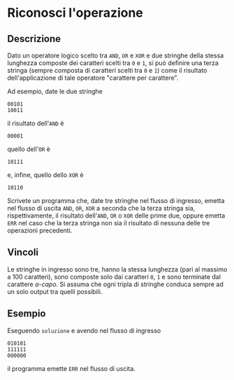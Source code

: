 Riconosci l'operazione
======================

Descrizione
-----------

Dato un operatore logico scelto tra `AND`, `OR` e `XOR` e due stringhe della
stessa lunghezza composte dei caratteri scelti tra `0` e `1`, si può definire
una terza stringa (sempre composta di caratteri scelti tra `0` e `1`) come il
risultato dell'applicazione di tale operatore "carattere per carattere".

Ad esempio, date le due stringhe

    00101
    10011

il risultato dell'`AND` è

    00001

quello dell'`OR` è

    10111

e, infine, quello dello `XOR` è

    10110

Scrivete un programma che, date tre stringhe nel flusso di ingresso, emetta nel
flusso di uscita `AND`, `OR`, `XOR` a seconda che la terza stringa sia,
rispettivamente, il risultato dell'`AND`, `OR` o `XOR` delle prime due, oppure
emetta `ERR` nel caso che la terza stringa non sia il risultato di nessuna delle
tre operazioni precedenti.


Vincoli
-------

Le stringhe in ingresso sono tre, hanno la stessa lunghezza (pari al massimo a
100 caratteri), sono composte solo dai caratteri `0`, `1` e sono terminate dal
carattere *a-capo*. Si assuma che ogni tripla di stringhe conduca sempre ad un
solo output tra quelli possibili.


Esempio
-------

Eseguendo `soluzione` e avendo nel flusso di ingresso

    010101
    111111
    000000

il programma emette `ERR` nel flusso di uscita.
